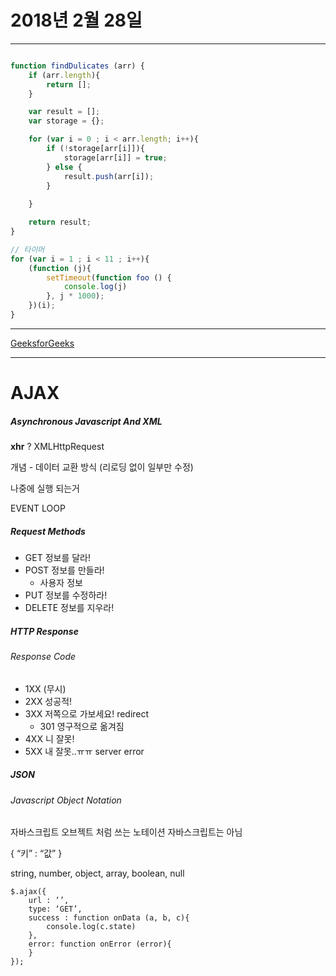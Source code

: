 # 2018년 2월 28일

___
```javascript

function findDulicates (arr) {
	if (arr.length){
		return [];
	}

	var result = [];
	var storage = {};

	for (var i = 0 ; i < arr.length; i++){
		if (!storage[arr[i]]){
			storage[arr[i]] = true;
		} else {
			result.push(arr[i]);	
		}
		
	}

	return result;
}

// 타이머
for (var i = 1 ; i < 11 ; i++){
	(function (j){
		setTimeout(function foo () {
			console.log(j)
		}, j * 1000);
	})(i);
}

```

___

[GeeksforGeeks](http://www.GeeksforGeeks.org)
___


# AJAX

##### Asynchronous Javascript And XML

**xhr** ? XMLHttpRequest

개념 - 데이터 교환 방식 (리로딩 없이 일부만 수정)

나중에 실행 되는거

EVENT LOOP 


##### Request Methods

- GET 정보를 달라! 
- POST 정보를 만들라!
	- 사용자 정보
- PUT 정보를 수정하라!
- DELETE 정보를 지우라!


##### HTTP Response
###### Response Code
- 1XX (무시)
- 2XX 성공적!
- 3XX 저쪽으로 가보세요! redirect
	- 301 영구적으로 옮겨짐
- 4XX 니 잘못! 
- 5XX 내 잘못..ㅠㅠ server error


##### JSON 
###### Javascript Object Notation

자바스크립트 오브젝트 처럼 쓰는 노테이션
자바스크립트는 아님

{
	“키” : “값”
}

string, number, object, array, boolean, null

```
$.ajax({
	url : ‘’,
	type: ‘GET’,
	success : function onData (a, b, c){ 
		console.log(c.state)
	},
	error: function onError (error){
	}
});
```




